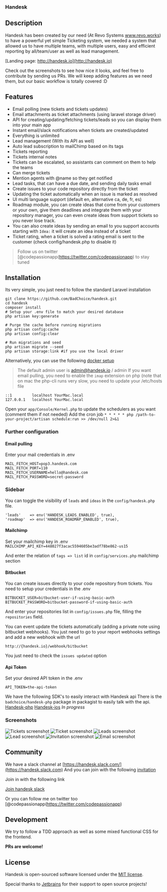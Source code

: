 ### Handesk

## Description
Handesk has been created by our need (At Revo Systems www.revo.works) to have a powerful yet simple Ticketing system, we needed a system that allowed us to
have multiple teams, with multiple users, easy and efficient reporting by all/team/user as well as lead management.

[Landing page: http://handesk.io](http://handesk.io)

Check out the screenshots to see how nice it looks, and feel free to contribute by sending us PRs.
We will keep adding features as we need them, but our basic workflow is totally covered :D

## Features
- Email polling (new tickets and tickets updates)
- Email attachments as ticket attachments (using laravel storage driver)
- API for creating/updating/fetching tickets/leads so you can display them into your main app
- Instant email/slack notifications when tickets are created/updated
- Everything is unlimited
- Lead management (With its API as well)
- Auto lead subscription to mailChimp based on its tags
- Tickets reporting
- Tickets internal notes
- Tickets can be escalated, so assistants can comment on them to help the teams
- Can merge tickets
- Mention agents with @name so they get notified
- Lead tasks, that can have a due date, and sending daily tasks email
- Create issues to your code repository directly from the ticket
- Updating the ticket automatically when an issue is marked as resolved
- UI multi language support (default en, alternative ca, de, fr, es)
- Roadmap module, you can create ideas that come from your customers or your own, give them deadlines and integrate them with your repository manager,
you can even create ideas from support tickets so you never lose track.
- You can also create ideas by sending an email to you support accounts starting with `Idea:` it will create an idea instead of a ticket
- Ticket rating, when a ticket is solved a rating email is sent to the customer (check config/handesk.php to disable it)

> Follow us on twitter [@codepassionapp(https://twitter.com/codepassionapp) to stay tuned

## Installation
Its very simple, you just need to follow the standard Laravel installation

```shell
git clone https://github.com/BadChoice/handesk.git
cd handesk
composer install
# Setup your .env file to match your desired database
php artisan key:generate

# Purge the cache before running migrations
php artisan config:cache
php artisan config:clear

# Run migrations and seed
php artisan migrate --seed
php artisan storage:link #if you use the local driver
```

Alternatively, you can use the following [docker setup](https://github.com/BadChoice/handesk/blob/dev/docker-installation.md)


> The default admin user is admin@handesk.io / admin
> If you want email pulling, you need to enable the `imap` extension on php (note that on mac the php-cli runs very slow, you need to update your /etc/hosts file

```
::1         localhost YourMac.local
127.0.0.1   localhost YourMac.local
```

Open your `app/Console/Kernel.php` to update the schedulers as you want (comment them if not needed)
Add the cron job `* * * * * php /path-to-your-project/artisan schedule:run >> /dev/null 2>&1`


### Further configuration
#### Email pulling
Enter your mail credentials in .env

````
MAIL_FETCH_HOST=pop3.handesk.com
MAIL_FETCH_PORT=110
MAIL_FETCH_USERNAME=hello@handesk.com
MAIL_FETCH_PASSWORD=secret-password
````

### Sidebar
You can toggle the visibility of `leads` and `ideas` in the `config/handesk.php` file.
```
'leads'    => env('HANDESK_LEADS_ENABLED', true),
'roadmap'  => env('HANDESK_ROADMAP_ENABLED', true),
```

#### Mailchimp
Set your mailchimp key in .env
`MAILCHIMP_API_KEY=448027f3acac5594605be3adf78be862-us15`

And enter the relation of `tags => list` id in `config/services.php` mailchimp section

#### Bitbucket
You can create issues directly to your code repository from tickets. You need to setup your credentials in the .env
```
BITBUCKET_USER=bitbucket-user-if-using-basic-auth
BITBUCKET_PASSWORD=bitbucket-password-if-using-basic-auth
```

And enter your repositories list in `config/issues.php` file, filling the `repositories` field.

You can event update the tickets automatically (adding a private note using bitbucket webhooks).
You just need to go to your report webhooks settings and add a new webhook with the url

`http://{handesk.io}/webhook/bitbucket`

You just need to check the `issues updated` option


#### Api Token
Set your desired API token in the .env

```API_TOKEN=the-api-token```

We have the following SDK's to easily interact with Handesk api
There is the `badchoice/handesk-php` package in packagist to easily talk with the api.
[Handesk-php](https://github.com/BadChoice/handesk-php)
[Handesk-ios](https://github.com/BadChoice/handesk-ios) *In progress*

### Screenshots
![Tickets screenshot](https://raw.githubusercontent.com/BadChoice/handesk/master/resources/screenshots/tickets.png)
![Ticket screenshot](https://raw.githubusercontent.com/BadChoice/handesk/master/resources/screenshots/ticket.png)
![Leads screenshot](https://raw.githubusercontent.com/BadChoice/handesk/master/resources/screenshots/leads.png)
![Lead screenshot](https://raw.githubusercontent.com/BadChoice/handesk/master/resources/screenshots/lead.png)
![Invitation screenshot](https://raw.githubusercontent.com/BadChoice/handesk/master/resources/screenshots/invitation.png)
![Email screenshot](https://raw.githubusercontent.com/BadChoice/handesk/master/resources/screenshots/email.png)

## Community
We have a slack channel at [https://handesk.slack.com/](https://handesk.slack.com)
And you can join with the following [invitation](https://handesk.slack.com/shared_invite/enQtMzQwMTg5ODkwNDUxLWVhYjFkNzNkMmE2NWUxYjcwZTNhMmM0M2M3NmVkMzdhNWI0NTU0ZGM0ODFlNTVlMGZhMTA0YzM0YjA3NjcxMTc)

Join in with the following link

[Join handesk slack](https://join.slack.com/t/handesk/shared_invite/enQtMzg4MzE4ODcwNzg2LTlmZTk4NGRjZDA5N2ExYTI2ZDhhNzAyOThmMDM1YjgwZTMzZTQ5ZjkxNDVlNzIwY2ZkZWExN2U2NDUwNWFiOWU)

Or you can follow me on twitter too
[@codepassionapp(https://twitter.com/codepassionapp)

## Development
We try to follow a TDD approach as well as some mixed functional CSS for the frontend.

**PRs are welcome!**

## License
Handesk is open-sourced software licensed under the [MIT license](https://opensource.org/licenses/MIT).

Special thanks to [Jetbrains](https://www.jetbrains.com) for their support to open source projects!
